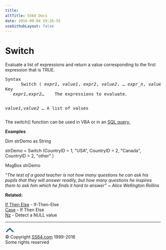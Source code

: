 ```yaml
---
title:
altTitle: SS64 Docs
date: 2016-09-04 19:26:55
useGithubLayout: false
---
```

<!-- #BeginLibraryItem "/Library/head_access.lbi" --><!-- #EndLibraryItem --><h1>Switch</h1>
<p>  Evaluate a list of expressions and return a value corresponding to the first expression that is TRUE.</p>
<pre>Syntax
      Switch ( <i>expr1</i>, <i>value1</i>, <i>expr2</i>, <i>value2</i>, … <i>expr_n</i>, <i>value_n</i> )
Key
   <i>expr1,expr2</i>…    The expressions to evaluate<i>.

   value1,value2 </i>… A list of values</pre>
<p>The switch() function can be used in VBA or in an <a href="syntax-functions.html">SQL query.</a> </p>
<p><b>Examples</b></p>
<p class="code">Dim strDemo as String</p>
<p class="code"> strDemo =     Switch (CountryID = 1, "USA", CountryID = 2, "Canada", CountryID &gt; 2, "other" )</p>
<p class="code">MsgBox strDemo</p>
<p class="quote"><i>“The test of a good teacher is not how many questions he can ask his pupils that they will answer readily, but how many questions he inspires them to ask him which he finds it hard to answer” ~ Alice Wellington Rollins</i></p>
<p><b>Related:</b></p>
<p><a href="if.html">If Then Else</a> - If-Then-Else<br>
<a href="case.html">Case</a> - If Then Else<br>
<a href="nz.html">Nz</a> - Detect a NULL value</p><!-- #BeginLibraryItem "/Library/foot_access.lbi" --><p>
<!-- access -->

<hr>
<div id="bl" class="footer"><a href="switch.html#"><img src="../images/top.png" width="30" height="22" alt="Back to the Top"></a></div>
<div id="br" class="footer, tagline">© Copyright <a href="http://ss64.com/">SS64.com</a> 1999-2016<br>
Some rights reserved</div><!-- #EndLibraryItem -->

